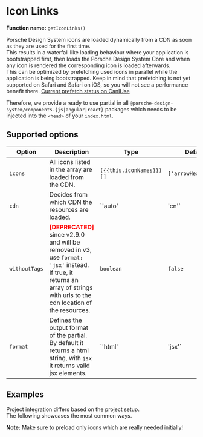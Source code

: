 # Icon Links

**Function name:** `getIconLinks()`

Porsche Design System icons are loaded dynamically from a CDN as soon as they are used for the first time.  
This results in a waterfall like loading behaviour where your application is bootstrapped first, then loads the Porsche Design System Core and when any icon is rendered the corresponding icon is loaded afterwards.  
This can be optimized by prefetching used icons in parallel while the application is being bootstrapped. Keep in mind that prefetching is not yet supported on Safari and Safari on iOS, so you will not see a performance benefit there. [Current prefetch status on CanIUse](https://caniuse.com/link-rel-prefetch)

Therefore, we provide a ready to use partial in all `@porsche-design-system/components-{js|angular|react}` packages which needs to be injected into the `<head>` of your `index.html`.

## Supported options

| Option        | Description                                                                                                                                                                                               | Type                     | Default              |
|---------------|-----------------------------------------------------------------------------------------------------------------------------------------------------------------------------------------------------------|--------------------------|----------------------|
| `icons`       | All icons listed in the array are loaded from the CDN.                                                                                                                                                    | `({{this.iconNames}})[]` | `['arrowHeadRight']` |
| `cdn`         | Decides from which CDN the resources are loaded.                                                                                                                                                          | `'auto' | 'cn'`                | `'auto'`             |
| `withoutTags` | <span style='color:red'>**[DEPRECATED]**</span> since v2.9.0 and will be removed in v3, use `format: 'jsx'` instead.<br/>If true, it returns an array of strings with urls to the cdn location of the resources. | `boolean`                | `false`              |
| `format`      | Defines the output format of the partial. By default it returns a html string, with `jsx` it returns valid jsx elements.                                                                                  | `'html'                  | 'jsx'`               | `'html'`             |

## Examples

Project integration differs based on the project setup.  
The following showcases the most common ways.

**Note:** Make sure to preload only icons which are really needed initially!

<PartialDocs name="getIconLinks" :params="params" location="head"></PartialDocs>

<script lang="ts">
import Vue from 'vue';
import Component from 'vue-class-component';
import { ICON_NAMES } from '@porsche-design-system/icons';

@Component
export default class Code extends Vue {
  public iconNames: string = ICON_NAMES.map(x => `'${x}'`).join(' | ');
  public params = [
    {
      value: "{ icons: ['arrowHeadRight', 'plus'] }"
    },
    {
      value: "{ icons: ['arrowHeadRight', 'plus'], cdn: 'cn' }",
      comment: 'force using China CDN',
    },
  ];
}
</script>
